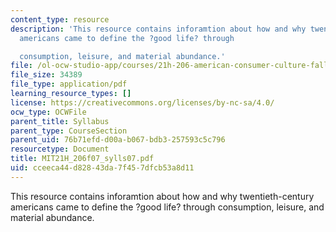 ```yaml
---
content_type: resource
description: 'This resource contains inforamtion about how and why twentieth-century
  americans came to define the ?good life? through

  consumption, leisure, and material abundance.'
file: /ol-ocw-studio-app/courses/21h-206-american-consumer-culture-fall-2007/cceeca44d82843da7f457dfcb53a8d11_MIT21H_206f07_sylls07.pdf
file_size: 34389
file_type: application/pdf
learning_resource_types: []
license: https://creativecommons.org/licenses/by-nc-sa/4.0/
ocw_type: OCWFile
parent_title: Syllabus
parent_type: CourseSection
parent_uid: 76b71efd-d00a-b067-bdb3-257593c5c796
resourcetype: Document
title: MIT21H_206f07_sylls07.pdf
uid: cceeca44-d828-43da-7f45-7dfcb53a8d11
---
```

This resource contains inforamtion about how and why twentieth-century americans came to define the ?good life? through
consumption, leisure, and material abundance.